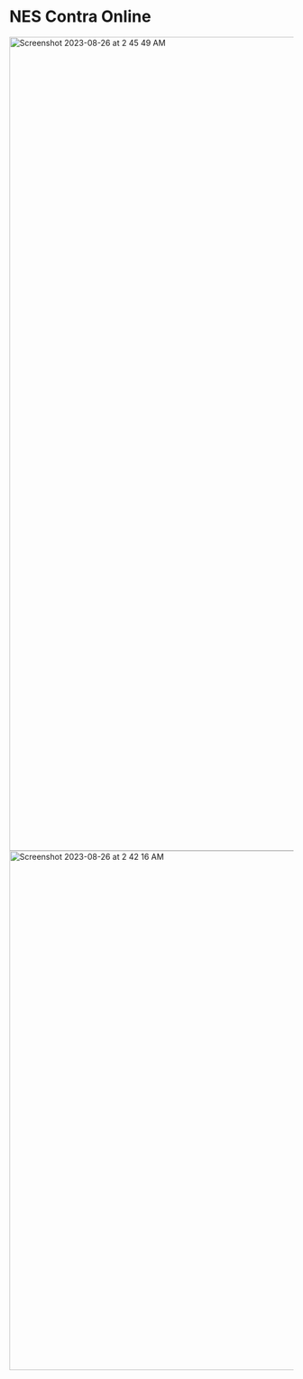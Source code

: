 # NES Contra Online
<img width="1440" alt="Screenshot 2023-08-26 at 2 45 49 AM" src="https://github.com/sudo-self/NES-Contra/assets/119916323/381a2813-3af9-41df-a18e-4f4f6d23556e">
<img width="919" alt="Screenshot 2023-08-26 at 2 42 16 AM" src="https://github.com/sudo-self/NES-Contra/assets/119916323/b342e352-6a7b-4641-9b06-b751bdac8208">
